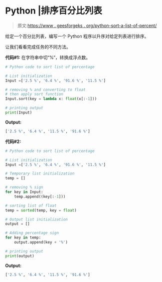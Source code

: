 # Python |排序百分比列表

> 原文:[https://www . geesforgeks . org/python-sort-a-list-of-percent/](https://www.geeksforgeeks.org/python-sort-a-list-of-percentage/)

给定一个百分比列表，编写一个 Python 程序以升序对给定列表进行排序。

让我们看看完成任务的不同方法。

**代码#1:** 在字符串中切“%”，转换成浮点数。

```py
# Python code to sort list of percentage 

# List initialization
Input =['2.5 %', '6.4 %', '91.6 %', '11.5 %']

# removing % and converting to float
# then apply sort function
Input.sort(key = lambda x: float(x[:-1]))

# printing output
print(Input)
```

**Output:**

```py
['2.5 %', '6.4 %', '11.5 %', '91.6 %']

```

**代码#2:**

```py
# Python code to sort list of percentage 

# List initialization
Input =['2.5 %', '6.4 %', '91.6 %', '11.5 %']

# Temporary list initialization
temp = []

# removing % sign
for key in Input:
    temp.append((key[:-1]))

# sorting list of float
temp = sorted(temp, key = float)

# Output list initialization
output = []

# Adding percentage sign
for key in temp:
    output.append(key + '%')

# printing output
print(output)
```

**Output:**

```py
['2.5 %', '6.4 %', '11.5 %', '91.6 %']

```